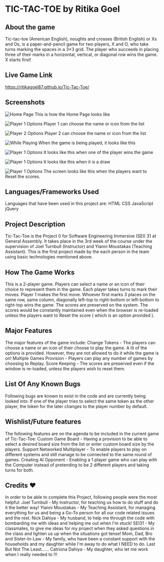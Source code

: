 TIC-TAC-TOE by Ritika Goel
==========================


About the game
--------------
Tic-tac-toe (American English), noughts and crosses (British English) or Xs and Os, is a paper-and-pencil game for two players, X and O, who take turns marking the spaces in a 3×3 grid. The player who succeeds in placing three of their marks in a horizontal, vertical, or diagonal row wins the game. X starts first!


Live Game Link
--------------
https://ritikagoel87.github.io/Tic-Tac-Toe/


Screenshots
-----------
![Home Page](/screenshots/1.png)
This is how the Home Page looks like

![Player 1 Options](/screenshots/2.png)
Player 1 can choose the name or icon from the list

![Player 2 Options](/screenshots/3.png)
Player 2 can choose the name or icon from the list

![While Playing](/screenshots/4.png)
When the game is being played, it looks like this

![Player 1 Options](/screenshots/5.png)
It looks like this when one of the player wins the game

![Player 1 Options](/screenshots/6.png)
It looks like this when it is a draw

![Player 1 Options](/screenshots/7.png)
The screen looks like this when the players want to Reset the scores.


Languages/Frameworks Used
-------------------------
Languages that have been used in this project are:
  HTML
  CSS
  JavaScript
  jQuery


Project Description
-------------------
Tic-Tac-Toe is the Project 0 for Software Engineering Immersive (SEI) 31 at General Assembly. It takes place in the 3rd week of the course under the supervision of Joel Turnbull (Instructor) and Yianni Moustakas (Teaching Assistant). This is the first project made by the each person in the team using basic technologies mentioned above.


How The Game Works
------------------
  This is a 2-player game.
  Players can select a name or an icon of their choice to represent them in the game.
  Each player takes turns to mark their moves.
  Player 1 makes the first move.
  Whoever first marks 3 places on the same row, same column, diagonally left-top to right-bottom or left-bottom to right-top wins the game.
  The scores are preserved on the system.
  The scores would be constantly maintained even when the browser is re-loaded unless the players want to Reset the score ( which is an option provided ).


Major Features
--------------
The major features of the game include:
  Change Tokens - The players can choose a name or an icon of their choose to play the game. A lit of the options is provided. However, they are not allowed to do it while the game is on!
  Multiple Games Provision - Players can play any number of games by choosing to Replay.
  Score Keeping - The scores are preserved even if the window is re-loaded, unless the players wish to reset them.


List Of Any Known Bugs
----------------------
Following bugs are known to exist in the code and are currently being looked into:
  If one of the player tries to select the same token as the other player, the token for the later changes to the player number by default.



Wishlist/Future features
------------------------
The following features are on the agenda to be included in the current game of Tic-Tac-Toe:
  Custom Game Board - Having a provision to be able to select a desired board size from the list or enter custom board size by the players.
  Support Networked Multiplayer - To enable players to play on different systems and still manage to be connected to the same round of games.
  Creating AI Opponent - Enabling a 1 player game who can play with the Computer instead of pretending to be 2 different players and taking turns for both.


Credits ❤️
-------
In order to be able to complete this Project, following people were the most helpful:
  Joel Turnbull - My Instructor, for teaching us how to do stuff and do it the better way!
  Yianni Moustakas - My Teaching Assistant, for managing everything for us and being a Go-To person for all our code related issues and the rest.
  Nick Dahiya - My husband, to help me through the code with bombarding me with ideas and helping me out when I'm stuck!
  SEI31 - My classmates, to give me ideas for my project when they asked questions in the class and lighten us up when the situations got tense!
  Mom, Dad, Bro and Sister-In-Law - My family, who have been a constant support with the households and my daughter while I'm away to do what I NEED to do.
  Last But Not The Least......
  Catriona Dahiya - My daughter, who let me work when I really needed to !!!
